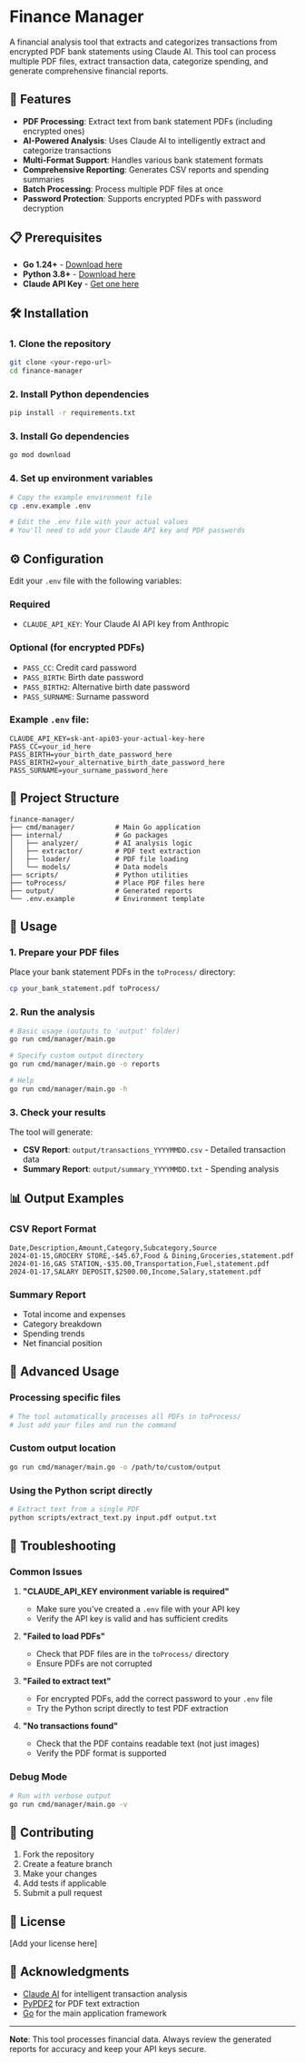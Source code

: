 # Finance Manager

A financial analysis tool that extracts and categorizes transactions from encrypted PDF bank statements using Claude AI. This tool can process multiple PDF files, extract transaction data, categorize spending, and generate comprehensive financial reports.

## 🚀 Features

- **PDF Processing**: Extract text from bank statement PDFs (including encrypted ones)
- **AI-Powered Analysis**: Uses Claude AI to intelligently extract and categorize transactions
- **Multi-Format Support**: Handles various bank statement formats
- **Comprehensive Reporting**: Generates CSV reports and spending summaries
- **Batch Processing**: Process multiple PDF files at once
- **Password Protection**: Supports encrypted PDFs with password decryption

## 📋 Prerequisites

- **Go 1.24+** - [Download here](https://golang.org/dl/)
- **Python 3.8+** - [Download here](https://www.python.org/downloads/)
- **Claude API Key** - [Get one here](https://console.anthropic.com/)

## 🛠️ Installation

### 1. Clone the repository
```bash
git clone <your-repo-url>
cd finance-manager
```

### 2. Install Python dependencies
```bash
pip install -r requirements.txt
```

### 3. Install Go dependencies
```bash
go mod download
```

### 4. Set up environment variables
```bash
# Copy the example environment file
cp .env.example .env

# Edit the .env file with your actual values
# You'll need to add your Claude API key and PDF passwords
```

## ⚙️ Configuration

Edit your `.env` file with the following variables:

### Required
- `CLAUDE_API_KEY`: Your Claude AI API key from Anthropic

### Optional (for encrypted PDFs)
- `PASS_CC`: Credit card password
- `PASS_BIRTH`: Birth date password
- `PASS_BIRTH2`: Alternative birth date password
- `PASS_SURNAME`: Surname password

### Example `.env` file:
```env
CLAUDE_API_KEY=sk-ant-api03-your-actual-key-here
PASS_CC=your_id_here
PASS_BIRTH=your_birth_date_password_here
PASS_BIRTH2=your_alternative_birth_date_password_here
PASS_SURNAME=your_surname_password_here
```

## 📁 Project Structure

```
finance-manager/
├── cmd/manager/          # Main Go application
├── internal/             # Go packages
│   ├── analyzer/         # AI analysis logic
│   ├── extractor/        # PDF text extraction
│   ├── loader/           # PDF file loading
│   └── models/           # Data models
├── scripts/              # Python utilities
├── toProcess/            # Place PDF files here
├── output/               # Generated reports
└── .env.example          # Environment template
```

## 🚀 Usage

### 1. Prepare your PDF files
Place your bank statement PDFs in the `toProcess/` directory:
```bash
cp your_bank_statement.pdf toProcess/
```

### 2. Run the analysis
```bash
# Basic usage (outputs to 'output' folder)
go run cmd/manager/main.go

# Specify custom output directory
go run cmd/manager/main.go -o reports

# Help
go run cmd/manager/main.go -h
```

### 3. Check your results
The tool will generate:
- **CSV Report**: `output/transactions_YYYYMMDD.csv` - Detailed transaction data
- **Summary Report**: `output/summary_YYYYMMDD.txt` - Spending analysis

## 📊 Output Examples

### CSV Report Format
```csv
Date,Description,Amount,Category,Subcategory,Source
2024-01-15,GROCERY STORE,-$45.67,Food & Dining,Groceries,statement.pdf
2024-01-16,GAS STATION,-$35.00,Transportation,Fuel,statement.pdf
2024-01-17,SALARY DEPOSIT,$2500.00,Income,Salary,statement.pdf
```

### Summary Report
- Total income and expenses
- Category breakdown
- Spending trends
- Net financial position

## 🔧 Advanced Usage

### Processing specific files
```bash
# The tool automatically processes all PDFs in toProcess/
# Just add your files and run the command
```

### Custom output location
```bash
go run cmd/manager/main.go -o /path/to/custom/output
```

### Using the Python script directly
```bash
# Extract text from a single PDF
python scripts/extract_text.py input.pdf output.txt
```

## 🐛 Troubleshooting

### Common Issues

1. **"CLAUDE_API_KEY environment variable is required"**
   - Make sure you've created a `.env` file with your API key
   - Verify the API key is valid and has sufficient credits

2. **"Failed to load PDFs"**
   - Check that PDF files are in the `toProcess/` directory
   - Ensure PDFs are not corrupted

3. **"Failed to extract text"**
   - For encrypted PDFs, add the correct password to your `.env` file
   - Try the Python script directly to test PDF extraction

4. **"No transactions found"**
   - Check that the PDF contains readable text (not just images)
   - Verify the PDF format is supported

### Debug Mode
```bash
# Run with verbose output
go run cmd/manager/main.go -v
```

## 🤝 Contributing

1. Fork the repository
2. Create a feature branch
3. Make your changes
4. Add tests if applicable
5. Submit a pull request

## 📝 License

[Add your license here]

## 🙏 Acknowledgments

- [Claude AI](https://claude.ai/) for intelligent transaction analysis
- [PyPDF2](https://pypdf2.readthedocs.io/) for PDF text extraction
- [Go](https://golang.org/) for the main application framework

---

**Note**: This tool processes financial data. Always review the generated reports for accuracy and keep your API keys secure.